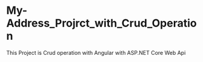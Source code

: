 # My-Address_Projrct_with_Crud_Operation
This Project is Crud operation with Angular with ASP.NET Core Web Api 
